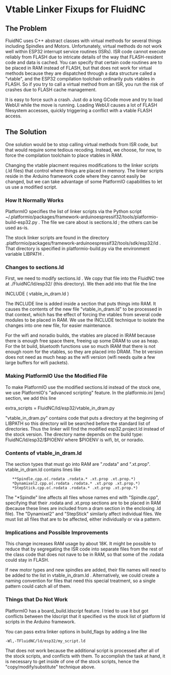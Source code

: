 # Vtable Linker Fixups for FluidNC

## The Problem

FluidNC uses C++ abstract classes with virtual methods for several
things including Spindles and Motors.  Unfortunately, virtual methods
do not work well within ESP32 interrupt service routines (ISRs).  ISR
code cannot execute reliably from FLASH due to intricate details of
the way that FLASH-resident code and data is cached.  You can specify
that certain code routines are to be placed in RAM instead of FLASH,
but that does not work for virtual methods because they are dispatched
through a data structure called a "vtable", and the ESP32 compilation
toolchain ordinarily puts vtables in FLASH.  So if you try to call a virtual
method from an ISR, you run the risk of crashes due to FLASH cache
management.

It is easy to force such a crash.  Just do a long GCode move and
try to load WebUI while the move is running.  Loading WebUI causes
a lot of FLASH filesystem accesses, quickly triggering a conflict
with a vtable FLASH access.

## The Solution

One solution would be to stop calling virtual methods from ISR code,
but that would require some tedious recoding.  Instead, we choose,
for now, to force the compilation toolchain to place vtables in RAM.

Changing the vtable placment requires modifications to the linker
scripts (.ld files) that control where things are placed in memory.
The linker scripts reside in the Arduino framework code where they
cannot easily be changed, but we can take advantage of some PlatformIO
capabilities to let us use a modified script.

### How It Normally Works

PlatformIO specifies the list of linker scripts via the Python script
~/.platformio/packages/framework-arduinoespressif32/tools/platformio-build-esp32.py .
The file we care about is sections.ld ; the others can be used as-is.

The stock linker scripts are found in the directory
.platformio/packages/framework-arduinoespressif32/tools/sdk/esp32/ld .  That
directory is specified in platformio-build.py via the environment
variable LIBPATH .

### Changes to sections.ld

First, we need to modify sections.ld .  We copy that file into
the FluidNC tree at ./FluidNC/ld/esp32/ (this directory).  We then
add into that file the line

   INCLUDE ( vtable_in_dram.ld )

The INCLUDE line is added inside a section that puts things into
RAM.  It causes the contents of the new file "vtable_in_dram.ld"
to be processed in that context, which has the effect of forcing the
vtables from several code modules to be placed in RAM.  We use the
INCLUDE technique to isolate the changes into one new file, for easier
maintenance.

For the wifi and noradio builds, the vtables are placed in IRAM because
there is enough free space there, freeing up some DRAM to use as heap.
For the bt build, bluetooth functions use so much IRAM that there is
not enough room for the vtables, so they are placed into DRAM.  The
bt version does not need as much heap as the wifi version (wifi needs
quite a few large buffers for wifi packets).

### Making PlatformIO Use the Modified File

To make PlatformIO use the modified sections.ld instead
of the stock one, we use PlatformIO's "advanced scripting"
feature.  In the platformio.ini [env] section, we add this line

   extra_scripts = FluidNC/ld/esp32/vtable_in_dram.py

"vtable_in_dram.py" contains code that puts a directory at
the beginning of LIBPATH so this directory will be searched before
the standard list of directories.  Thus the linker will find
the modified esp32.project.ld instead of the stock version.
The directory name depends on the build type:
FluidNC/ld/esp32/$PIOENV where $PIOENV is wifi, bt, or noradio.

### Contents of vtable_in_dram.ld

The section types that must go into RAM are ".rodata" and ".xt.prop".
vtable_in_dram.ld contains lines like

```
   **Spindle.cpp.o(.rodata .rodata.* .xt.prop .xt.prop.*)
   *Dynamixel2.cpp.o(.rodata .rodata.* .xt.prop .xt.prop.*)
   *StepStick.cpp.o(.rodata .rodata.* .xt.prop .xt.prop.*)
```

The "*Spindle" line affects all files whose names end with "Spindle.cpp",
specifying that their .rodata and .xt.prop sections are to be placed
in RAM (because these lines are included from a dram section in the
enclosing .ld file).  The "Dynamixel2" and "StepStick" similarly affect
individual files.  We must list all files that are to be affected,
either individually or via a pattern.

### Implications and Possible Improvements

This change increases RAM usage by about 18K.  It might be possible
to reduce that by segregating the ISR code into separate files from
the rest of the class code that does not nave to be in RAM, so that
some of the .rodata could stay in FLASH.

If new motor types and new spindles are added, their file names
will need to be added to the list in vtable_in_dram.ld .  Alternatively,
we could create a naming convention for files that need this
special treatment, so a single pattern could catch all of them.

### Things that Do Not Work

PlatformIO has a board_build.ldscript feature.  I tried to use it
but got conflicts between the ldscript that it specified vs the
stock list of platform ld scripts in the Arduino framework.

You can pass extra linker options in build_flags by adding a line
like

 `-Wl,-TFluidNC/ld/esp32/my_script.ld`

That does not work because the additional script is processed
after all of the stock scripts, and conflicts with them.  To
accomplish the task at hand, it is necessary to get inside of
one of the stock scripts, hence the "copy/modify/substitute"
technique above.
